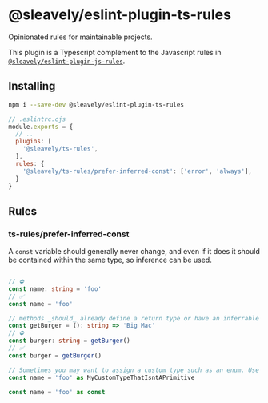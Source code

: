 # @sleavely/eslint-plugin-ts-rules

Opinionated rules for maintainable projects.

This plugin is a Typescript complement to the Javascript rules in [`@sleavely/eslint-plugin-js-rules`](https://github.com/Sleavely/eslint-plugin-js-rules).

## Installing

```sh
npm i --save-dev @sleavely/eslint-plugin-ts-rules
```

```js
// .eslintrc.cjs
module.exports = {
  // ..
  plugins: [
    '@sleavely/ts-rules',
  ],
  rules: {
    '@sleavely/ts-rules/prefer-inferred-const': ['error', 'always'],
  }
}
```

## Rules

### ts-rules/prefer-inferred-const

A `const` variable should generally never change, and even if it does it should be contained within the same type, so inference can be used.

```ts

// ⛔
const name: string = 'foo'
// ✅
const name = 'foo'

// methods _should_ already define a return type or have an inferrable one
const getBurger = (): string => 'Big Mac'
// ⛔
const burger: string = getBurger()
// ✅
const burger = getBurger()

// Sometimes you may want to assign a custom type such as an enum. Use this approach in those cases:
const name = 'foo' as MyCustomTypeThatIsntAPrimitive

const name = 'foo' as const
```
